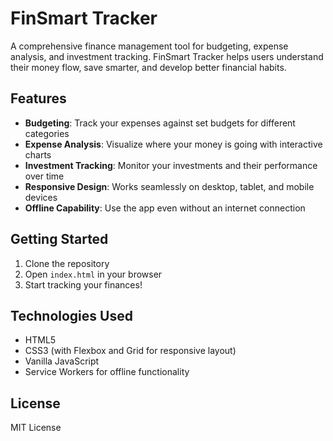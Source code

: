 # FinSmart Tracker

A comprehensive finance management tool for budgeting, expense analysis, and investment tracking. FinSmart Tracker helps users understand their money flow, save smarter, and develop better financial habits.

## Features

- **Budgeting**: Track your expenses against set budgets for different categories
- **Expense Analysis**: Visualize where your money is going with interactive charts
- **Investment Tracking**: Monitor your investments and their performance over time
- **Responsive Design**: Works seamlessly on desktop, tablet, and mobile devices
- **Offline Capability**: Use the app even without an internet connection

## Getting Started

1. Clone the repository
2. Open `index.html` in your browser
3. Start tracking your finances!

## Technologies Used

- HTML5
- CSS3 (with Flexbox and Grid for responsive layout)
- Vanilla JavaScript
- Service Workers for offline functionality

## License

MIT License
